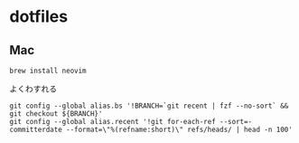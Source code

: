 # dotfiles

## Mac

```
brew install neovim
```

よくわすれる

```
git config --global alias.bs '!BRANCH=`git recent | fzf --no-sort` && git checkout ${BRANCH}'
git config --global alias.recent '!git for-each-ref --sort=-committerdate --format=\"%(refname:short)\" refs/heads/ | head -n 100'
```
